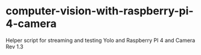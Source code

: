 # computer-vision-with-raspberry-pi-4-camera
Helper script for streaming and testing Yolo and Raspberry PI 4 and Camera Rev 1.3 
